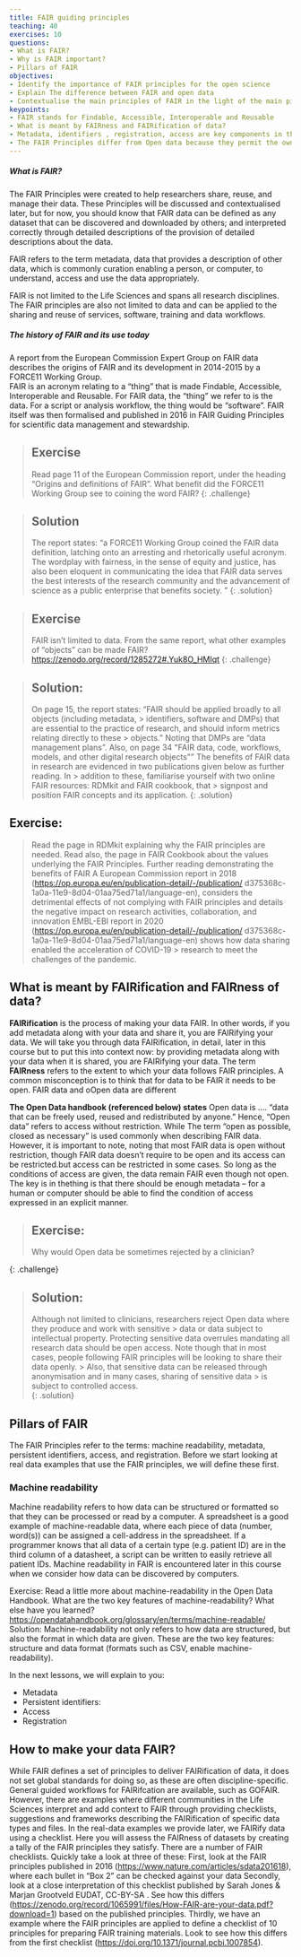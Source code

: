 ```yaml
---
title: FAIR guiding principles
teaching: 40
exercises: 10
questions:
- What is FAIR? 
- Why is FAIR important?
- Pillars of FAIR
objectives:
- Identify the importance of FAIR principles for the open science
- Explain The difference between FAIR and open data
- Contextualise the main principles of FAIR in the light of the main pillars (Identifiers, access, metadata, and registration)
keypoints:
- FAIR stands for Findable, Accessible, Interoperable and Reusable
- What is meant by FAIRness and FAIRification of data?
- Metadata, identifiers , registration, access are key components in the process of FAIRification
- The FAIR Principles differ from Open data because they permit the owner of the data to control access, although as part of this they are required to define methods and instances where data could be accessed
--- 
```

##### What is FAIR?
The FAIR Principles were created to help researchers share, reuse, and manage their data. These Principles will be discussed and contextualised later, but for now, you should know that FAIR data can be defined as any dataset that can be discovered and downloaded by others; and interpreted correctly through detailed descriptions of the provision of detailed descriptions about the data.

FAIR refers to the term metadata, data that provides a description of other data, which is commonly curation enabling a person, or computer, to understand, access and use the data appropriately. 
 
FAIR is not limited to the Life Sciences and spans all research disciplines. The FAIR principles are also not limited to data and can be applied to the sharing and reuse of services, software, training and data workflows. 
##### The history of FAIR and its use today
A report from the European Commission Expert Group on FAIR data describes the origins of FAIR and its development in 2014-2015 by a FORCE11 Working Group.  
FAIR is an acronym relating to a “thing” that is made Findable, Accessible, Interoperable and Reusable.   For FAIR data, the “thing” we refer to is the data.  For a script or analysis workflow, the thing would be “software”.
FAIR itself was then formalised and published in 2016 in FAIR Guiding Principles for scientific data management and stewardship.

> ## Exercise
> Read page 11 of the European Commission report, under the heading “Origins and definitions of FAIR”.  What 
> benefit did the FORCE11 Working Group see to coining the word FAIR? 
{: .challenge}

> ## Solution
> The report states: “a FORCE11 Working Group coined the FAIR data definition, latching onto an arresting and
> rhetorically useful acronym. The wordplay with fairness, in the sense of equity and justice, has also been 
> eloquent in communicating the idea that FAIR data serves the best interests of the research community and 
> the advancement of science as a public enterprise that benefits society. ”
{: .solution}

> ## Exercise
> FAIR isn’t limited to data. From the same report, what other examples of “objects” can be made FAIR? https://zenodo.org/record/1285272#.Yuk8O_HMIqt
{: .challenge}

> ## Solution:
> On page 15, the report states: “FAIR should be applied broadly to all objects (including metadata, > identifiers, software and
> DMPs) that are essential to the practice of research, and should inform metrics relating directly to these > objects.”  Noting that DMPs are “data management plans”.
> Also, on page 34 "FAIR data, code, workflows, models, and other digital research objects"”
> The benefits of FAIR data in research are evidenced in two publications given below as further reading.  In > addition to these, familiarise yourself with two online FAIR resources: RDMkit and FAIR cookbook, that > signpost and position FAIR concepts and its application.
{: .solution}

## Exercise:
> Read the page in RDMkit explaining why the FAIR principles are needed. 
> Read also, the page in FAIR Cookbook about the values underlying the FAIR Principles.
> Further reading demonstrating the benefits of FAIR
> A European Commission report in 2018 (https://op.europa.eu/en/publication-detail/-/publication/
> d375368c-1a0a-11e9-8d04-01aa75ed71a1/language-en), considers the detrimental effects of not complying with 
> FAIR principles and details the negative impact on research activities, collaboration, and innovation 
> EMBL-EBI report in 2020 (https://op.europa.eu/en/publication-detail/-/publication/
> d375368c-1a0a-11e9-8d04-01aa75ed71a1/language-en) shows how data sharing enabled the acceleration of COVID-19 > research to meet the challenges of the pandemic.
## What is meant by FAIRification and FAIRness of data?
**FAIRification** is the process of making your data FAIR.  In other words, if you add metadata along with your data and share it, you are FAIRifying your data. We will take you through data FAIRification, in detail, later in this course but to put this into context now: by providing metadata along with your data when it is shared, you are FAIRifying your data.
The term **FAIRness** refers to the extent to which your data follows FAIR principles.
A common misconception is to think that for data to be FAIR it needs to be open. FAIR data and oOpen data are different

**The Open Data handbook (referenced below) states**
Open data is …. “data that can be freely used, reused and redistributed by anyone.”
Hence, “Open data” refers to access without restriction.  While The term “open as possible, closed as necessary” is used commonly when describing FAIR data.
However, it is important to note, noting that most FAIR data is open without restriction, though FAIR data doesn’t require to be open and its access can be restricted.but access can be restricted in some cases.  So long as the conditions of access are given, the data remain FAIR even though not open.  The key is in thething is that there should be enough metadata – for a human or computer should be able to find the condition of access expressed in an explicit manner.

> ## Exercise: 
> Why would Open data be sometimes rejected by a clinician?
> 
{: .challenge}
> ## Solution:
> Although not limited to clinicians, researchers reject Open data where they produce and work with sensitive > data or data subject to intellectual property.  Protecting sensitive data overrules mandating all research 
> data should be open access.
> Note though that in most cases, people following FAIR principles will be looking to share their data openly. > Also, that sensitive data can be released through anonymisation and in many cases, sharing of sensitive data > is subject to controlled access.  
{: .solution}

## Pillars of FAIR
The FAIR Principles refer to the terms: machine readability, metadata, persistent identifiers, access, and registration.  Before we start looking at real data examples that use the FAIR principles, we will define these first.
### Machine readability 
Machine readability refers to how data can be structured or formatted so that they can be processed or read by a computer.  A spreadsheet is a good example of machine-readable data, where each piece of data (number, word(s)) can be assigned a cell-address in the spreadsheet.  If a programmer knows that all data of a certain type (e.g. patient ID) are in the third column of a datasheet, a script can be written to easily retrieve all patient IDs.  Machine readability in FAIR is encountered later in this course when we consider how data can be discovered by computers.

Exercise:
Read a little more about machine-readability in the Open Data Handbook.  What are the two key features of machine-readability? What else have you learned? https://opendatahandbook.org/glossary/en/terms/machine-readable/
Solution:
Machine-readability not only refers to how data are structured, but also the format in which data are given.  These are the two key features: structure and data format (formats such as CSV, enable machine-readability).

In the next lessons, we will explain to you:
- Metadata
- Persistent identifiers:
- Access
- Registration

## How to make your data FAIR?
While FAIR defines a set of principles to deliver FAIRification of data, it does not set global standards for doing so, as these are often discipline-specific. General guided workflows for FAIRifcation are available, such as GOFAIR. However, there are examples where different communities in the Life Sciences interpret and add context to FAIR through providing checklists, suggestions and frameworks describing the FAIRification of specific data types and files.
In the real-data examples we provide later, we FAIRify data using a checklist.  Here you will assess the FAIRness of datasets by creating a tally of the FAIR principles they satisfy.
There are a number of FAIR checklists.  Quickly take a look at three of these:
First, look at the FAIR principles published in 2016 (https://www.nature.com/articles/sdata201618), where each bullet in “Box 2” can be checked against your data
Secondly, look at a close interpretation of this checklist published by Sarah Jones & Marjan Grootveld EUDAT, CC-BY-SA .  See how this differs (https://zenodo.org/record/1065991/files/How-FAIR-are-your-data.pdf?download=1) based on the published principles.
Thirdly, we have an example where the FAIR principles are applied to define a checklist of 10 principles for preparing FAIR training materials.  Look to see how this differs from the first checklist (https://doi.org/10.1371/journal.pcbi.1007854).